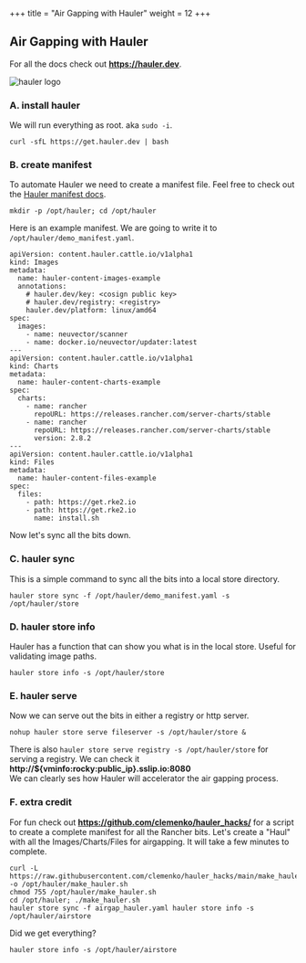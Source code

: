 +++
title = "Air Gapping with Hauler"
weight = 12
+++

## **Air Gapping with Hauler**

For all the docs check out **https://hauler.dev**.

![hauler logo](https://rancherfederal.github.io/hauler-docs/img/rgs-hauler-logo.png)

### **A. install hauler**

We will run everything as root. aka `sudo -i`.

```ctr:rocky
curl -sfL https://get.hauler.dev | bash
```

### **B. create manifest**

To automate Hauler we need to create a manifest file. Feel free to check out the [Hauler manifest docs](https://rancherfederal.github.io/hauler-docs/docs/guides-references/manifests).

```ctr:rocky
mkdir -p /opt/hauler; cd /opt/hauler
```

Here is an example manifest. We are going to write it to `/opt/hauler/demo_manifest.yaml`.

```file:yaml:/opt/hauler/demo_manifest.yaml:rocky
apiVersion: content.hauler.cattle.io/v1alpha1
kind: Images
metadata:
  name: hauler-content-images-example
  annotations:
    # hauler.dev/key: <cosign public key>
    # hauler.dev/registry: <registry>
    hauler.dev/platform: linux/amd64
spec:
  images:
    - name: neuvector/scanner
    - name: docker.io/neuvector/updater:latest
---
apiVersion: content.hauler.cattle.io/v1alpha1
kind: Charts
metadata:
  name: hauler-content-charts-example
spec:
  charts:
    - name: rancher
      repoURL: https://releases.rancher.com/server-charts/stable
    - name: rancher
      repoURL: https://releases.rancher.com/server-charts/stable
      version: 2.8.2
---
apiVersion: content.hauler.cattle.io/v1alpha1
kind: Files
metadata:
  name: hauler-content-files-example
spec:
  files:
    - path: https://get.rke2.io
    - path: https://get.rke2.io
      name: install.sh
```

Now let's sync all the bits down.

### **C. hauler sync**

This is a simple command to sync all the bits into a local store directory.

```ctr:rocky
hauler store sync -f /opt/hauler/demo_manifest.yaml -s /opt/hauler/store
```

### **D. hauler store info**

Hauler has a function that can show you what is in the local store. Useful for validating image paths.

```ctr:rocky
hauler store info -s /opt/hauler/store
```

### **E. hauler serve**

Now we can serve out the bits in either a registry or http server.

```ctr:rocky
nohup hauler store serve fileserver -s /opt/hauler/store & 
```

There is also `hauler store serve registry -s /opt/hauler/store` for serving a registry.
We can check it **http://${vminfo:rocky:public_ip}.sslip.io:8080**  
We can clearly ses how Hauler will accelerator the air gapping process.

### **F. extra credit**

For fun check out **https://github.com/clemenko/hauler_hacks/** for a script to create a complete manifest for all the Rancher bits.
Let's create a "Haul" with all the Images/Charts/Files for airgapping. It will take a few minutes to complete.

```ctr:rocky
curl -L https://raw.githubusercontent.com/clemenko/hauler_hacks/main/make_hauler.sh -o /opt/hauler/make_hauler.sh
chmod 755 /opt/hauler/make_hauler.sh
cd /opt/hauler; ./make_hauler.sh
hauler store sync -f airgap_hauler.yaml hauler store info -s /opt/hauler/airstore
```

Did we get everything?

```ctr:rocky
hauler store info -s /opt/hauler/airstore
```
